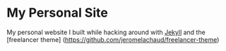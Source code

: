 My Personal Site
=======

My personal website I built while hacking around with [Jekyll](http://jekyllrb.com) and the [freelancer theme] (https://github.com/jeromelachaud/freelancer-theme)
